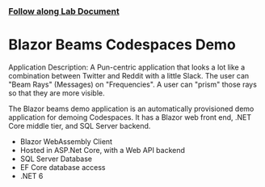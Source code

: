 ### [Follow along Lab Document](https://docs.google.com/document/d/1iW6tUUgfC03gWzVUtP3MN1XuHzcfGiY0061UcbZD_EU/edit?usp=sharing)

# Blazor Beams Codespaces Demo
Application Description: A Pun-centric application that looks a lot like a combination between Twitter and Reddit with a little Slack.
The user can "Beam Rays" (Messages) on "Frequencies".  A user can "prism" those rays so that they are more visible.

The Blazor beams demo application is an automatically provisioned demo application for demoing Codespaces.  It has a Blazor web front end, .NET Core middle tier, and SQL Server backend.
- Blazor WebAssembly Client
- Hosted in ASP.Net Core, with a Web API backend
- SQL Server Database
- EF Core database access
- .NET 6

